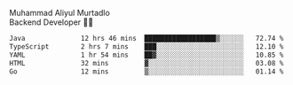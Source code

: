 Muhammad Aliyul Murtadlo
<br>
Backend Developer 👨‍💻
<br>
<!--START_SECTION:waka-->

```txt
Java              12 hrs 46 mins  ██████████████████▒░░░░░░   72.74 %
TypeScript        2 hrs 7 mins    ███░░░░░░░░░░░░░░░░░░░░░░   12.10 %
YAML              1 hr 54 mins    ██▓░░░░░░░░░░░░░░░░░░░░░░   10.85 %
HTML              32 mins         ▓░░░░░░░░░░░░░░░░░░░░░░░░   03.08 %
Go                12 mins         ▒░░░░░░░░░░░░░░░░░░░░░░░░   01.14 %
```

<!--END_SECTION:waka-->

